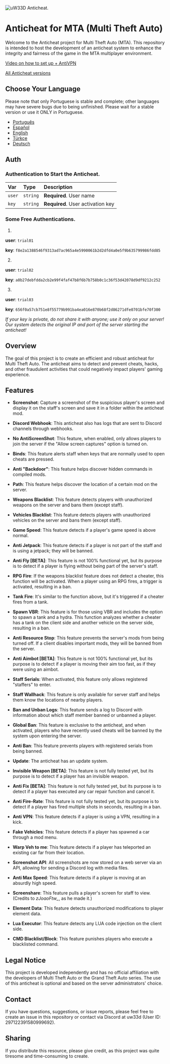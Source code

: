 ![uW33D Anticheat.](https://cdn.discordapp.com/attachments/1110700176361918545/1137505212903456808/AC.png "Anticheat")

# **Anticheat for MTA (Multi Theft Auto)**

Welcome to the Anticheat project for Multi Theft Auto (MTA). This repository is intended to host the development of an anticheat system to enhance the integrity and fairness of the game in the MTA multiplayer environment.

[Video on how to set up + AntiVPN](https://youtu.be/XuNNihYl7KE)

[All Anticheat versions](https://github.com/ruip005/mta_anticheat/releases)

## Choose Your Language
Please note that only Portuguese is stable and complete; other languages may have severe bugs due to being unfinished. Please wait for a stable version or use it ONLY in Portuguese.
  
 * [Português](https://github.com/ruip005/mta_anticheat/blob/main/readme/pt/README.md)   
 * [Español](https://github.com/ruip005/mta_anticheat/blob/main/readme/es/README.md)  
 * [English](https://github.com/ruip005/mta_anticheat/blob/main/readme/en/README.md)
 * [Türkçe](https://github.com/ruip005/mta_anticheat/blob/main/readme/tr/README.md)  
 * [Deutsch](https://github.com/ruip005/mta_anticheat/blob/main/readme/de/README.md) 

## Auth

### Authentication to Start the Anticheat.

| Var   | Type       | Description                           |
| :---------- | :--------- | :---------------------------------- |
| `user` | `string` | **Required**. User name |
| `key` | `string` | **Required**. User activation key |


### Some Free Authentications.

1.
**user**: `trial01`

**key**: `f8e2a1388546f9313ad7ac965a4e5990061b2d2dfd4a0e5f9b635799986fdd85`

2.
**user**: `trial02`

**key**: `a0b27debfdda2cb2e99f4faf47b8f6b7b758b0c1c36f53d42078d9df9212c252`

3.
**user**: `trial03`

**key**: `656f0a57cb751e8f55779b991ba4ea016e870b68f2d86271dfe0701bfe70f300`

*If your key is private, do not share it with anyone; use it only on your server! Our system detects the original IP and port of the server starting the anticheat!*  

 
## Overview

The goal of this project is to create an efficient and robust anticheat for Multi Theft Auto. The anticheat aims to detect and prevent cheats, hacks, and other fraudulent activities that could negatively impact players' gaming experience.

## Features

- **Screenshot**: Capture a screenshot of the suspicious player's screen and display it on the staff's screen and save it in a folder within the anticheat mod.

- **Discord Webhook**: This anticheat also has logs that are sent to Discord channels through webhooks.

- **No AntiScreenShot**: This feature, when enabled, only allows players to join the server if the "Allow screen captures" option is turned on.

- **Binds**: This feature alerts staff when keys that are normally used to open cheats are pressed.

- **Anti "Backdoor"**: This feature helps discover hidden commands in compiled mods.

- **Path**: This feature helps discover the location of a certain mod on the server.

- **Weapons Blacklist**: This feature detects players with unauthorized weapons on the server and bans them (except staff).

- **Vehicles Blacklist**: This feature detects players with unauthorized vehicles on the server and bans them (except staff).

- **Game Speed**: This feature detects if a player's game speed is above normal.

- **Anti Jetpack**: This feature detects if a player is not part of the staff and is using a jetpack; they will be banned.

- **Anti Fly [BETA]**: This feature is not 100% functional yet, but its purpose is to detect if a player is flying without being part of the server's staff.

- **RPG Fire**: If the weapons blacklist feature does not detect a cheater, this function will be activated. When a player using an RPG fires, a trigger is activated, resulting in a ban.

- **Tank Fire**: It's similar to the function above, but it's triggered if a cheater fires from a tank.

- **Spawn VBR**: This feature is for those using VBR and includes the option to spawn a tank and a hydra. This function analyzes whether a cheater has a tank on the client side and another vehicle on the server side, resulting in a ban.

- **Anti Resource Stop**: This feature prevents the server's mods from being turned off. If a client disables important mods, they will be banned from the server.

- **Anti Aimbot [BETA]**: This feature is not 100% functional yet, but its purpose is to detect if a player is moving their aim too fast, as if they were using an aimbot.

- **Staff Serials**: When activated, this feature only allows registered "staffers" to enter.

- **Staff Wallhack**: This feature is only available for server staff and helps them know the locations of nearby players.

- **Ban and Unban Logs**: This feature sends a log to Discord with information about which staff member banned or unbanned a player.

- **Global Ban**: This feature is exclusive to the anticheat, and when activated, players who have recently used cheats will be banned by the system upon entering the server.

- **Anti Ban**: This feature prevents players with registered serials from being banned.

- **Update**: The anticheat has an update system.

- **Invisible Weapon [BETA]**: This feature is not fully tested yet, but its purpose is to detect if a player has an invisible weapon.

- **Anti Fix [BETA]**: This feature is not fully tested yet, but its purpose is to detect if a player has executed any car repair function and cancel it.

- **Anti Fire-Rate**: This feature is not fully tested yet, but its purpose is to detect if a player has fired multiple shots in seconds, resulting in a ban.

- **Anti VPN**: This feature detects if a player is using a VPN, resulting in a kick.

- **Fake Vehicles**: This feature detects if a player has spawned a car through a mod menu.

- **Warp Veh to me**: This feature detects if a player has teleported an existing car far from their location.

- **Screenshot API**: All screenshots are now stored on a web server via an API, allowing for sending a Discord log with media files.

- **Anti Max Speed**: This feature detects if a player is moving at an absurdly high speed.

- **Screenshare**: This feature pulls a player's screen for staff to view. (Credits to *zJoaoFtw_*, as he made it.)



- **Element Data**: This feature detects unauthorized modifications to player element data.

- **Lua Executor**: This feature detects any LUA code injection on the client side.

- **CMD Blacklist/Block**: This feature punishes players who execute a blacklisted command.
  
## Legal Notice

This project is developed independently and has no official affiliation with the developers of Multi Theft Auto or the Grand Theft Auto series. The use of this anticheat is optional and based on the server administrators' choice.

## Contact

If you have questions, suggestions, or issue reports, please feel free to create an issue in this repository or contact via Discord at uw33d (User ID: 297122391580999692).

## Sharing

If you distribute this resource, please give credit, as this project was quite tiresome and time-consuming to create.

